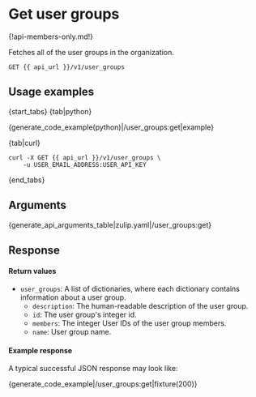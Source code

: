 # Get user groups

{!api-members-only.md!}

Fetches all of the user groups in the organization.

`GET {{ api_url }}/v1/user_groups`

## Usage examples

{start_tabs}
{tab|python}

{generate_code_example(python)|/user_groups:get|example}

{tab|curl}

``` curl
curl -X GET {{ api_url }}/v1/user_groups \
    -u USER_EMAIL_ADDRESS:USER_API_KEY
```

{end_tabs}

## Arguments

{generate_api_arguments_table|zulip.yaml|/user_groups:get}

## Response

#### Return values

* `user_groups`: A list of dictionaries, where each dictionary contains information
  about a user group.
    * `description`: The human-readable description of the user group.
    * `id`: The user group's integer id.
    * `members`: The integer User IDs of the user group members.
    * `name`: User group name.

#### Example response

A typical successful JSON response may look like:

{generate_code_example|/user_groups:get|fixture(200)}
